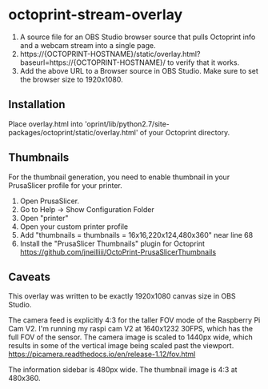 # octoprint-stream-overlay
1. A source file for an OBS Studio browser source that pulls Octoprint info and a webcam stream into a single page.
2. https://{OCTOPRINT-HOSTNAME}/static/overlay.html?baseurl=https://{OCTOPRINT-HOSTNAME}/ to verify that it works.
3. Add the above URL to a Browser source in OBS Studio. Make sure to set the browser size to 1920x1080.

## Installation
Place overlay.html into 'oprint/lib/python2.7/site-packages/octoprint/static/overlay.html' of your Octoprint directory.

## Thumbnails
For the thumbnail generation, you need to enable thumbnail in your PrusaSlicer profile for your printer.
1. Open PrusaSlicer.
2. Go to Help -> Show Configuration Folder
3. Open "printer"
4. Open your custom printer profile
5. Add "thumbnails = thumbnails = 16x16,220x124,480x360" near line 68
6. Install the "PrusaSlicer Thumbnails" plugin for Octoprint https://github.com/jneilliii/OctoPrint-PrusaSlicerThumbnails

## Caveats
This overlay was written to be exactly 1920x1080 canvas size in OBS Studio. 

The camera feed is explicitly 4:3 for the taller FOV mode of the Raspberry Pi Cam V2.
I'm running my raspi cam V2 at 1640x1232 30FPS, which has the full FOV of the sensor.
The camera image is scaled to 1440px wide, which results in some of the vertical image being scaled past the viewport.
https://picamera.readthedocs.io/en/release-1.12/fov.html

The information sidebar is 480px wide. The thumbnail image is 4:3 at 480x360.
